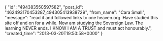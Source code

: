  {
   "id": "494383550597582",
   "post_id": "462493170453287_494305413938729",
   "from_name": "Cara Small",
   "message": "read it and followed links to one heaven.org. Have studied this site off and on for a while. Now am studying the Sovereign Law. The learning NEVER ends. I KNOW I AM A TRUST and must act honourably.",
   "created_time": "2013-03-20T19:50:58+0000"
 }
